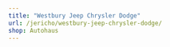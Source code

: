 ```yaml
---
title: "Westbury Jeep Chrysler Dodge"
url: /jericho/westbury-jeep-chrysler-dodge/
shop: Autohaus
---
```

